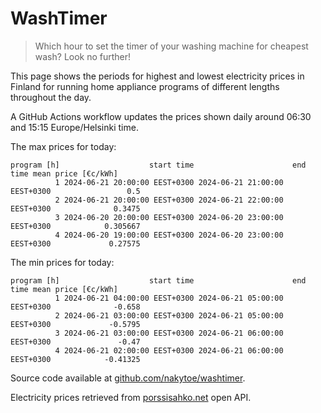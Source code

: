 
# WashTimer

> Which hour to set the timer of your washing machine for cheapest wash? Look no further!

This page shows the periods for highest and lowest electricity prices in Finland 
for running home appliance programs of different lengths throughout the day. 

A GitHub Actions workflow updates the prices shown daily around 06:30 and 15:15 Europe/Helsinki time.

The max prices for today:

	program [h]                    start time                      end time mean price [€c/kWh]
	          1 2024-06-21 20:00:00 EEST+0300 2024-06-21 21:00:00 EEST+0300                 0.5
	          2 2024-06-21 20:00:00 EEST+0300 2024-06-21 22:00:00 EEST+0300              0.3475
	          3 2024-06-20 20:00:00 EEST+0300 2024-06-20 23:00:00 EEST+0300            0.305667
	          4 2024-06-20 19:00:00 EEST+0300 2024-06-20 23:00:00 EEST+0300             0.27575

The min prices for today:

	program [h]                    start time                      end time mean price [€c/kWh]
	          1 2024-06-21 04:00:00 EEST+0300 2024-06-21 05:00:00 EEST+0300              -0.658
	          2 2024-06-21 03:00:00 EEST+0300 2024-06-21 05:00:00 EEST+0300             -0.5795
	          3 2024-06-21 03:00:00 EEST+0300 2024-06-21 06:00:00 EEST+0300               -0.47
	          4 2024-06-21 02:00:00 EEST+0300 2024-06-21 06:00:00 EEST+0300            -0.41325


Source code available at [github.com/nakytoe/washtimer](https://github.com/nakytoe/washtimer).

Electricity prices retrieved from [porssisahko.net](https://porssisahko.net/api) open API.
